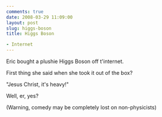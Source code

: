 ```yaml
---
comments: true
date: 2008-03-29 11:09:00
layout: post
slug: higgs-boson
title: Higgs Boson

- Internet
---
```


Eric bought a plushie Higgs Boson off t'internet.  

First thing she said when she took it out of the box?  

"Jesus Christ, it's heavy!"  

Well, er, yes?  

(Warning, comedy may be completely lost on non-physicists)

